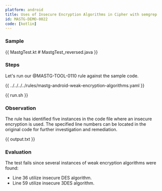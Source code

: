 ```yaml
---
platform: android
title: Uses of Insecure Encryption Algorithms in Cipher with semgrep
id: MASTG-DEMO-0022
code: [kotlin]
---
```


### Sample

{{ MastgTest.kt # MastgTest_reversed.java }}

### Steps

Let's run our @MASTG-TOOL-0110 rule against the sample code.

{{ ../../../../rules/mastg-android-weak-encryption-algorithms.yaml }}

{{ run.sh }}

### Observation

The rule has identified five instances in the code file where an insecure encryption is used. The specified line numbers can be located in the original code for further investigation and remediation.

{{ output.txt }}

### Evaluation

The test fails since several instances of weak encryption algorithms were found:

- Line 36 utilize insecure DES algorithm.
- Line 59 utilize insecure 3DES algorithm.
